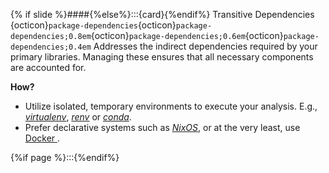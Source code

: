 {% if slide %}####{%else%}:::{card}{%endif%} Transitive Dependencies {octicon}`package-dependencies`{octicon}`package-dependencies;0.8em`{octicon}`package-dependencies;0.6em`{octicon}`package-dependencies;0.4em`
Addresses the indirect dependencies required by your primary libraries.
Managing these ensures that all necessary components are accounted for.

**How?**

- Utilize isolated, temporary environments to execute your analysis. E.g., [_virtualenv_](https://virtualenv.pypa.io/en/latest/), [_renv_](https://rstudio.github.io/renv/articles/renv.html) or [_conda_](https://docs.conda.io/projects/conda/en/latest/user-guide/getting-started.html    ).
- Prefer declarative systems such as [_NixOS_](https://nixos.org/), or at the very least, use [Docker <i class="fa-brands fa-docker"></i>](https://www.docker.com/).

{%if page %}:::{%endif%}

